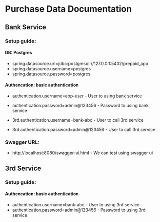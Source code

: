 # Purchase Data Documentation

## Bank Service
### Setup guide:
#### DB: Postgres
* spring.datasource.url=jdbc:postgresql://127.0.0.1:5432/prepaid_app
* spring.datasource.username=postgres
* spring.datasource.password=postgres
  
#### Authencation: basic authentication
* authentication.username=app-user - User to using bank service
* authentication.password=admin@123456 - Password to using bank service
  

* 3rd.authentication.username=bank-abc - User to call 3rd service
* 3rd.authentication.password=admin@123456 - User to call 3rd service

### Swagger URL:
* http://localhost:8080/swagger-ui.html - We can test using swagger ui

## 3rd Service
### Setup guide:
#### Authencation: basic authentication
* authentication.username=bank-abc - User to using 3rd service
* authentication.password=admin@123456 - Password to using 3rd service